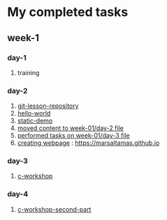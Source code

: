 # My completed tasks

## week-1

### day-1

1. training
### day-2

1. [git-lesson-repository](https://github.com/marsaltamas/git-lesson-repository)
2. [hello-world](https://github.com/marsaltamas/hello-world)
3. [static-demo](https://github.com/marsaltamas/static-demo)
4. [moved content to week-01/day-2 file](https://github.com/greenfox-academy/marsaltamas/tree/master/week-01/day-2)
5. [performed tasks on week-01/day-3 file](https://github.com/greenfox-academy/marsaltamas/tree/master/week-01/day-3)
6. [creating webpage](https://github.com/marsaltamas/marsaltamas.github.io) : https://marsaltamas.github.io

### day-3

1. [c-workshop](https://github.com/greenfox-academy/marsaltamas/tree/master/week-01/day-3/c-workshop)

### day-4

1. [c-workshop-second-part](https://github.com/greenfox-academy/marsaltamas/tree/master/week-01/day-4/c-workshop-2)